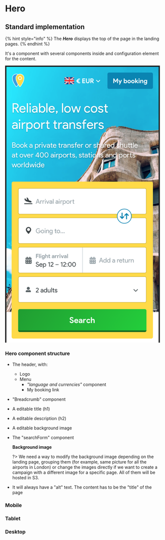 # Hero

## Standard implementation

{% hint style="info" %}
The _**Hero**_ displays the top of the page in the landing pages.
{% endhint %}

It's a component with several components inside and configuration element for the content.

![:size=400px](../.gitbook/assets/hero.png)

### Hero component structure

* The header, with:
  * Logo
  * Menu
    * _"language and currencies"_ component
    * My booking link
* "Breadcrumb" component
* A editable title \(h1\)
* A editable description \(h2\)
* A editable background image
* The "searchForm" component

  **Background image**

  ?&gt; We need a way to modify the background image depending on the landing page, grouping them \(for example, same picture for all the airports in London\) or change the images directly if we want to create a campaign with a different image for a specific page. All of them will be hosted in S3.

* It will always have a "alt" text. The content has to be the "title" of the page

### Mobile

### Tablet

### Desktop

